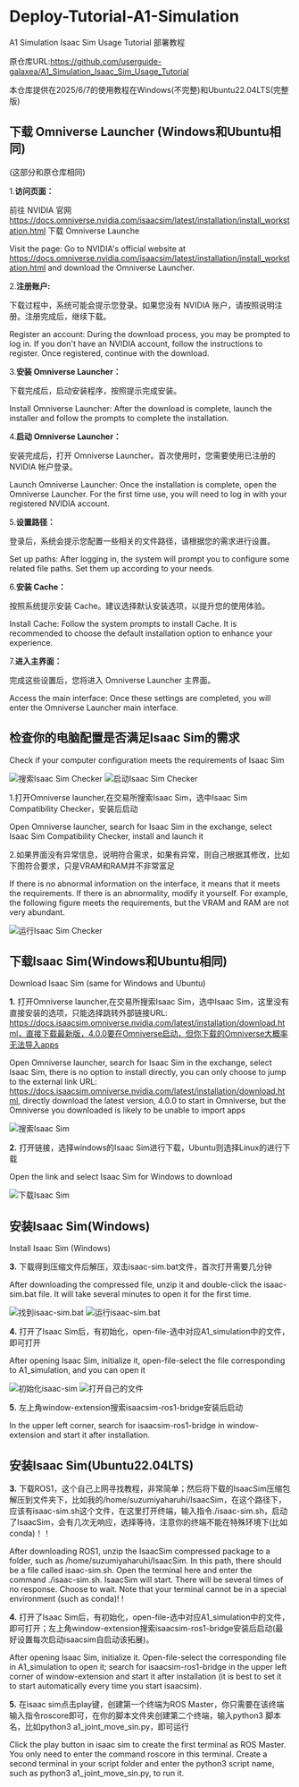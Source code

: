 # Deploy-Tutorial-A1-Simulation
A1 Simulation Isaac Sim Usage Tutorial 部署教程

原仓库URL:https://github.com/userguide-galaxea/A1_Simulation_Isaac_Sim_Usage_Tutorial

本仓库提供在2025/6/7的使用教程在Windows(不完整)和Ubuntu22.04LTS(完整版)

## 下载 Omniverse Launcher (Windows和Ubuntu相同)

(这部分和原仓库相同)

1.**访问页面：**

前往 NVIDIA 官网 
https://docs.omniverse.nvidia.com/isaacsim/latest/installation/install_workstation.html 下载 Omniverse Launche

Visit the page: Go to NVIDIA's official website at https://docs.omniverse.nvidia.com/isaacsim/latest/installation/install_workstation.html and download the Omniverse Launcher.  

2.**注册账户:** 


下载过程中，系统可能会提示您登录。如果您没有 NVIDIA 账户，请按照说明注册。注册完成后，继续下载。

Register an account: During the download process, you may be prompted to log in. If you don't have an NVIDIA account, follow the instructions to register. Once registered, continue with the download.  

3.**安装 Omniverse Launcher：**


下载完成后，启动安装程序，按照提示完成安装。

Install Omniverse Launcher: After the download is complete, launch the installer and follow the prompts to complete the installation.  

4.**启动 Omniverse Launcher：**


安装完成后，打开 Omniverse Launcher。首次使用时，您需要使用已注册的 NVIDIA 帐户登录。

Launch Omniverse Launcher: Once the installation is complete, open the Omniverse Launcher. For the first time use, you will need to log in with your registered NVIDIA account.  

5.**设置路径：**


登录后，系统会提示您配置一些相关的文件路径，请根据您的需求进行设置。

Set up paths: After logging in, the system will prompt you to configure some related file paths. Set them up according to your needs.  

6.**安装 Cache：** 

按照系统提示安装 Cache。建议选择默认安装选项，以提升您的使用体验。

Install Cache: Follow the system prompts to install Cache. It is recommended to choose the default installation option to enhance your experience.  

7.**进入主界面：** 

完成这些设置后，您将进入 Omniverse Launcher 主界面。

Access the main interface: Once these settings are completed, you will enter the Omniverse Launcher main interface.  

## 检查你的电脑配置是否满足Isaac Sim的需求

Check if your computer configuration meets the requirements of Isaac Sim

![搜索Isaac Sim Checker](images/Checker_find.png)
![启动Isaac Sim Checker](images/Checker_install.png)

1.打开Omniverse launcher,在交易所搜索Isaac Sim，选中Isaac Sim Compatibility Checker，安装后启动

Open Omniverse launcher, search for Isaac Sim in the exchange, select Isaac Sim Compatibility Checker, install and launch it

2.如果界面没有异常信息，说明符合需求，如果有异常，则自己根据其修改，比如下图符合要求，只是VRAM和RAM并不非常富足

If there is no abnormal information on the interface, it means that it meets the requirements. If there is an abnormality, modify it yourself. For example, the following figure meets the requirements, but the VRAM and RAM are not very abundant.

![运行Isaac Sim Checker](images/Checker_running.png)

## 下载Isaac Sim(Windows和Ubuntu相同)

Download Isaac Sim (same for Windows and Ubuntu)

**1.**
打开Omniverse launcher,在交易所搜索Isaac Sim，选中Isaac Sim，这里没有直接安装的选项，只能选择跳转外部链接URL: https://docs.isaacsim.omniverse.nvidia.com/latest/installation/download.html，直接下载最新版，4.0.0要在Omniverse启动，但你下载的Omniverse大概率无法导入apps

Open Omniverse launcher, search for Isaac Sim in the exchange, select Isaac Sim, there is no option to install directly, you can only choose to jump to the external link URL: https://docs.isaacsim.omniverse.nvidia.com/latest/installation/download.html, directly download the latest version, 4.0.0 to start in Omniverse, but the Omniverse you downloaded is likely to be unable to import apps

![搜索Isaac Sim](images/Isaac_Sim_find.png)

**2.**
打开链接，选择windows的Isaac Sim进行下载，Ubuntu则选择Linux的进行下载

Open the link and select Isaac Sim for Windows to download

![下载Isaac Sim](images/Isaac_Sim_install.png)

## 安装Isaac Sim(Windows)

Install Isaac Sim (Windows)

**3.**
下载得到压缩文件后解压，双击isaac-sim.bat文件，首次打开需要几分钟

After downloading the compressed file, unzip it and double-click the isaac-sim.bat file. It will take several minutes to open it for the first time.

![找到isaac-sim.bat](images/Isaac_Sim_running.png)
![运行isaac-sim.bat](images/isaac-sim.png)

**4.**
打开了Isaac Sim后，有初始化，open-file-选中对应A1_simulation中的文件，即可打开

After opening Isaac Sim, initialize it, open-file-select the file corresponding to A1_simulation, and you can open it

![初始化isaac-sim](images/initialize.png)
![打开自己的文件](images/open_file.png)

**5.**
左上角window-extension搜索isaacsim-ros1-bridge安装后启动

In the upper left corner, search for isaacsim-ros1-bridge in window-extension and start it after installation.

## 安装Isaac Sim(Ubuntu22.04LTS)

**3.**
下载ROS1，这个自己上网寻找教程，非常简单；然后将下载的IsaacSim压缩包解压到文件夹下，比如我的/home/suzumiyaharuhi/IsaacSim，在这个路径下，应该有isaac-sim.sh这个文件，在这里打开终端，输入指令./isaac-sim.sh，启动了IsaacSim，会有几次无响应，选择等待，注意你的终端不能在特殊环境下(比如conda)！！

After downloading ROS1, unzip the IsaacSim compressed package to a folder, such as /home/suzumiyaharuhi/IsaacSim. In this path, there should be a file called isaac-sim.sh. Open the terminal here and enter the command ./isaac-sim.sh. IsaacSim will start. There will be several times of no response. Choose to wait. Note that your terminal cannot be in a special environment (such as conda)! !

**4.**
打开了Isaac Sim后，有初始化，open-file-选中对应A1_simulation中的文件，即可打开；左上角window-extension搜索isaacsim-ros1-bridge安装后启动(最好设置每次启动isaacsim自启动该拓展)。

After opening Isaac Sim, initialize it. Open-file-select the corresponding file in A1_simulation to open it; search for isaacsim-ros1-bridge in the upper left corner of window-extension and start it after installation (it is best to set it to start automatically every time you start isaacsim).

**5.**
在isaac sim点击play键，创建第一个终端为ROS Master，你只需要在该终端输入指令roscore即可，在你的脚本文件夹创建第二个终端，输入python3 脚本名，比如python3 a1_joint_move_sin.py，即可运行

Click the play button in isaac sim to create the first terminal as ROS Master. You only need to enter the command roscore in this terminal. Create a second terminal in your script folder and enter the python3 script name, such as python3 a1_joint_move_sin.py, to run it.


